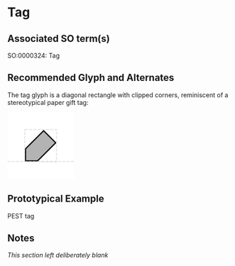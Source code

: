 # Tag

## Associated SO term(s)
SO:0000324: Tag

## Recommended Glyph and Alternates
The tag glyph is a diagonal rectangle with clipped corners, reminiscent of a stereotypical paper gift tag:

![glyph specification](tag-specification.png)

## Prototypical Example

PEST tag

## Notes
*This section left deliberately blank*
